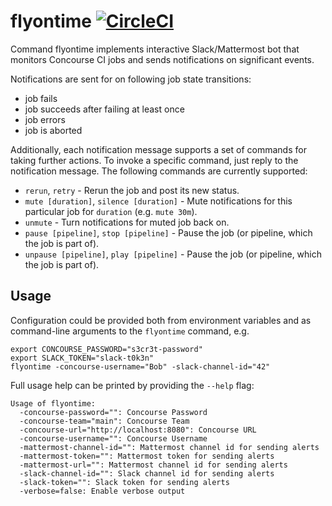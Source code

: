 # flyontime [![CircleCI](https://circleci.com/gh/Bo0mer/flyontime.svg?style=svg)](https://circleci.com/gh/Bo0mer/flyontime)

Command flyontime implements interactive Slack/Mattermost bot that monitors
Concourse CI jobs and sends notifications on significant events.

Notifications are sent for on following job state transitions:
* job fails
* job succeeds after failing at least once
* job errors
* job is aborted

Additionally, each notification message supports a set of commands for taking
further actions. To invoke a specific command, just reply to the notification
message. The following commands are currently supported:

* `rerun`, `retry` - Rerun the job and post its new status.
* `mute [duration]`, `silence [duration]` - Mute notifications for this
  particular job for `duration` (e.g. `mute 30m`).
* `unmute` - Turn notifications for muted job back on.
* `pause [pipeline]`, `stop [pipeline]` - Pause the job (or pipeline, which the job is part of).
* `unpause [pipeline]`, `play [pipeline]` - Pause the job (or pipeline, which the job is part of).

## Usage

Configuration could be provided both from environment variables and as
command-line arguments to the `flyontime` command, e.g.

```
export CONCOURSE_PASSWORD="s3cr3t-password"
export SLACK_TOKEN="slack-t0k3n"
flyontime -concourse-username="Bob" -slack-channel-id="42"
```

Full usage help can be printed by providing the `--help` flag:

```
Usage of flyontime:
  -concourse-password="": Concourse Password
  -concourse-team="main": Concourse Team
  -concourse-url="http://localhost:8080": Concourse URL
  -concourse-username="": Concourse Username
  -mattermost-channel-id="": Mattermost channel id for sending alerts
  -mattermost-token="": Mattermost token for sending alerts
  -mattermost-url="": Mattermost channel id for sending alerts
  -slack-channel-id="": Slack channel id for sending alerts
  -slack-token="": Slack token for sending alerts
  -verbose=false: Enable verbose output
```
